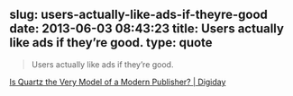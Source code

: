 slug: users-actually-like-ads-if-theyre-good
date: 2013-06-03 08:43:23
title: Users actually like ads if they’re good.
type: quote
---

> Users actually like ads if they’re good.

[Is Quartz the Very Model of a Modern Publisher? | Digiday](http://www.digiday.com/publishers/is-quartz-the-very-model-of-a-modern-publisher/)

